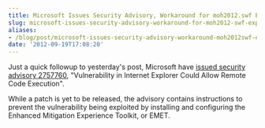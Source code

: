 ```yaml
---
title: Microsoft Issues Security Advisory, Workaround for moh2012.swf Exploit
slug: microsoft-issues-security-advisory-workaround-for-moh2012-swf-exploit
aliases:
- /blog/post/microsoft-issues-security-advisory-workaround-moh2012swf-exploit
date: '2012-09-19T17:08:20'
---
```


Just a quick followup to yesterday's post, Microsoft have [issued security advisory 2757760](http://technet.microsoft.com/en-us/security/advisory/2757760), "Vulnerability in Internet Explorer Could Allow Remote Code Execution".

While a patch is yet to be released, the advisory contains instructions to prevent the vulnerability being exploited by installing and configuring the Enhanced Mitigation Experience Toolkit, or EMET.
